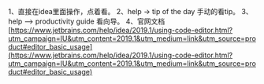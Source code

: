 1、直接在idea里面操作，点着看。
2、help -> tip of the day  手动的看tip。
3、help --> productivity guide  看向导。
4、官网文档
[https://www.jetbrains.com/help/idea/2019.1/using-code-editor.html?utm_campaign=IU&utm_content=2019.1&utm_medium=link&utm_source=product#editor_basic_usage](https://www.jetbrains.com/help/idea/2019.1/using-code-editor.html?utm_campaign=IU&utm_content=2019.1&utm_medium=link&utm_source=product#editor_basic_usage)
